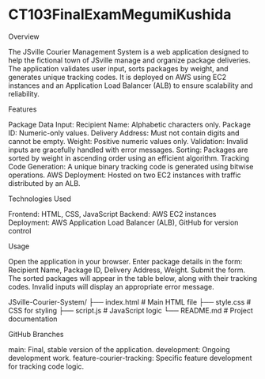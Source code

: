 # CT103FinalExamMegumiKushida

Overview

The JSville Courier Management System is a web application designed to help the fictional town of JSville manage and organize package deliveries. The application validates user input, sorts packages by weight, and generates unique tracking codes. It is deployed on AWS using EC2 instances and an Application Load Balancer (ALB) to ensure scalability and reliability.

Features

Package Data Input:
Recipient Name: Alphabetic characters only.
Package ID: Numeric-only values.
Delivery Address: Must not contain digits and cannot be empty.
Weight: Positive numeric values only.
Validation:
Invalid inputs are gracefully handled with error messages.
Sorting:
Packages are sorted by weight in ascending order using an efficient algorithm.
Tracking Code Generation:
A unique binary tracking code is generated using bitwise operations.
AWS Deployment:
Hosted on two EC2 instances with traffic distributed by an ALB.

Technologies Used

Frontend: HTML, CSS, JavaScript
Backend: AWS EC2 instances
Deployment: AWS Application Load Balancer (ALB), GitHub for version control

Usage

Open the application in your browser.
Enter package details in the form:
Recipient Name, Package ID, Delivery Address, Weight.
Submit the form.
The sorted packages will appear in the table below, along with their tracking codes.
Invalid inputs will display an appropriate error message.

JSville-Courier-System/
├── index.html          # Main HTML file
├── style.css           # CSS for styling
├── script.js           # JavaScript logic
└── README.md           # Project documentation


GitHub Branches

main: Final, stable version of the application.
development: Ongoing development work.
feature-courier-tracking: Specific feature development for tracking code logic.


